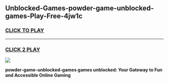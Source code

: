 
## Unblocked-Games-powder-game-unblocked-games-Play-Free-4jw1c
<h3>
<a href="https://premium76.site?title=powder-game-unblocked-games&ref=18A">CLICK TO PLAY</a></h3>
<hr>

<h3>
<a href="https://premium76.site?title=powder-game-unblocked-games&ref=18A">CLICK 2 PLAY</a>
  
</h3>

<a href="https://premium76.site?title=powder-game-unblocked-games&ref=18A"><img src="https://clearcache.store/games.png"></a>


**powder-game-unblocked-games games unblocked: Your Gateway to Fun and Accessible Online Gaming**
